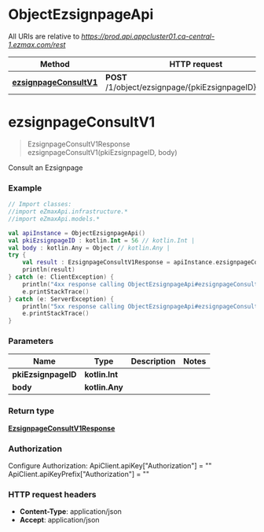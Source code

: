 # ObjectEzsignpageApi

All URIs are relative to *https://prod.api.appcluster01.ca-central-1.ezmax.com/rest*

Method | HTTP request | Description
------------- | ------------- | -------------
[**ezsignpageConsultV1**](ObjectEzsignpageApi.md#ezsignpageConsultV1) | **POST** /1/object/ezsignpage/{pkiEzsignpageID}/consult | Consult an Ezsignpage


<a id="ezsignpageConsultV1"></a>
# **ezsignpageConsultV1**
> EzsignpageConsultV1Response ezsignpageConsultV1(pkiEzsignpageID, body)

Consult an Ezsignpage

### Example
```kotlin
// Import classes:
//import eZmaxApi.infrastructure.*
//import eZmaxApi.models.*

val apiInstance = ObjectEzsignpageApi()
val pkiEzsignpageID : kotlin.Int = 56 // kotlin.Int | 
val body : kotlin.Any = Object // kotlin.Any | 
try {
    val result : EzsignpageConsultV1Response = apiInstance.ezsignpageConsultV1(pkiEzsignpageID, body)
    println(result)
} catch (e: ClientException) {
    println("4xx response calling ObjectEzsignpageApi#ezsignpageConsultV1")
    e.printStackTrace()
} catch (e: ServerException) {
    println("5xx response calling ObjectEzsignpageApi#ezsignpageConsultV1")
    e.printStackTrace()
}
```

### Parameters

Name | Type | Description  | Notes
------------- | ------------- | ------------- | -------------
 **pkiEzsignpageID** | **kotlin.Int**|  |
 **body** | **kotlin.Any**|  |

### Return type

[**EzsignpageConsultV1Response**](EzsignpageConsultV1Response.md)

### Authorization


Configure Authorization:
    ApiClient.apiKey["Authorization"] = ""
    ApiClient.apiKeyPrefix["Authorization"] = ""

### HTTP request headers

 - **Content-Type**: application/json
 - **Accept**: application/json

